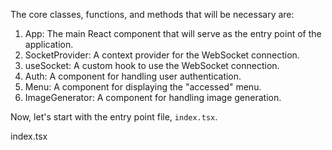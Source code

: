The core classes, functions, and methods that will be necessary are:

1. App: The main React component that will serve as the entry point of the application.
2. SocketProvider: A context provider for the WebSocket connection.
3. useSocket: A custom hook to use the WebSocket connection.
4. Auth: A component for handling user authentication.
5. Menu: A component for displaying the "accessed" menu.
6. ImageGenerator: A component for handling image generation.

Now, let's start with the entry point file, `index.tsx`.

index.tsx

